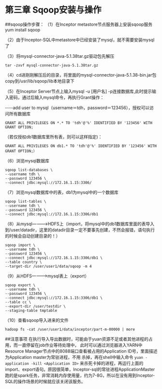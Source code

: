 # 第三章 Sqoop安装与操作
##sqoop操作步骤：
（1）在Inceptor metastore节点服务器上安装sqoop服务
yum install sqoop

（2）由于Inceptor-SQL中metastore中已经安装了mysql，就不需要安装mysql了

（3）将mysql-connector-java-5.1.38tar.gz驱动包先解压
```
tar -zxvf mysql-connector-java-5.1.38tar.gz
```
（4）cd进刚刚解压后的目录，将里面的mysql-connector-java-5.1.38-bin.jar包copy到/usr/lib/sqoop/lib本地目录下

（5）在Inceptor Server节点上输入mysql -u [用户名] -p连接数据库,此时提示输入密码，通过后输入mysql命令，再执行Grant操作：

----add user to mysql（username＝tdh，password＝123456），授权可以访问所有数据库
```
GRANT ALL PRIVILEGES ON *.* TO 'tdh'@'%' IDENTIFIED BY '123456' WITH GRANT OPTION;
```
（若仅授权db1数据库里所有表，则可以这样指定)：
```
GRANT ALL PRIVILEGES ON db1.* TO 'tdh'@'%' IDENTIFIED BY '123456' WITH GRANT OPTION;）
```

（6）浏览mysql数据库
```
sqoop list-databases \
--username tdh \
--password 123456 \
--connect jdbc:mysql://172.16.1.15:3306/
```

（7）浏览mysql数据库中的表，db1为mysql中的一个数据库
```
sqoop list-tables \
--username tdh \
--password 123456 \
--connect jdbc:mysql://172.16.1.15:3306/db1
```

（8）从mysql————>HDFS上（import，将mysql中的db1数据库里面的表导入到/user/datadir，这里的datadir目录一定不要事先创建，不然会报错，语句执行的时候会自动创建目录的！）
```
sqoop import \
--username tdh \
--password 123456 \
--connect jdbc:mysql://172.16.1.15:3306/db1 \
--table country \
--target-dir /user/user1/data/sqoop -m 4
```

（9）从HDFS————>mysql表上（export）
```
sqoop export \
--username tdh \
--password 123456 \
--connect jdbc:mysql://172.16.1.15:3306/db1 \
--table cc \
--export-dir /user/testdir \
--staging-table tmptable
```

（10）查看sqoop导入进来的文件
```
hadoop fs -cat /user/user1/data/inceptor/part-m-00000 | more
```

##注意事项
在执行导入导出数据时，可能由于yuan资源不足或者其他进程的占用，而一直停留在job作业等待处理中，
此时可以通过浏览器进入YARN中Resource Manager节点中的8088端口查看被占用的Application ID号，里面描述为Application master为常驻进程，不用
杀掉，再在shell中输入命令
```yuan -application -kill <Application ID>```
来杀死卡掉的进程，再运行上面的import、export语句。原因很简单，Inceptor-sql的常驻进程ApplicationMaster跑的是spark任务，非常消耗内存使用量，约为7-8G，所以在没有用到Inceptor-SQL的操作场景的时候就应该关闭该服务。

